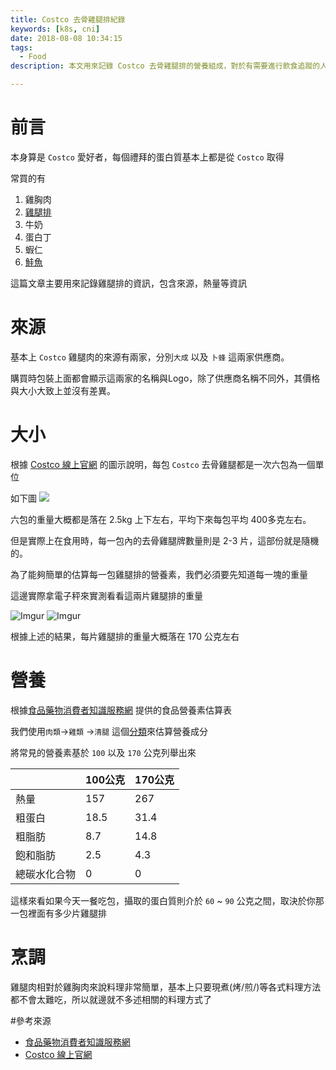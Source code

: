 ```yaml
---
title: Costco 去骨雞腿排紀錄
keywords: [k8s, cni]
date: 2018-08-08 10:34:15
tags:
  - Food
description: 本文用來記錄 Costco 去骨雞腿排的營養組成，對於有需要進行飲食追蹤的人能夠提供一個基本的概念到底每一餐吃進去的營養成分分別多少

---
```


# 前言
本身算是 `Costco` 愛好者，每個禮拜的蛋白質基本上都是從 `Costco` 取得

常買的有
1. 雞胸肉
2. [雞腿排](https://hwchiu.com/costco-chicken.html)
3. 牛奶
4. 蛋白丁
5. 蝦仁
6. [鮭魚](https://hwchiu.com/costco-salmon.html)


這篇文章主要用來記錄雞腿排的資訊，包含來源，熱量等資訊


# 來源
基本上 `Costco` 雞腿肉的來源有兩家，分別`大成` 以及 `卜蜂` 這兩家供應商。

購買時包裝上面都會顯示這兩家的名稱與Logo，除了供應商名稱不同外，其價格與大小大致上並沒有差異。


# 大小
根據 [Costco 線上官網](https://www.costco.com.tw/Food/Prepared-Canned-Food/Frozen-Food/CP-Frozen-Boneless-Chicken-Thigh-25KG-X-6Packs/p/146146) 的圖示說明，每包 `Costco` 去骨雞腿都是一次六包為一個單位

如下圖
![](
https://www.costco.com.tw/medias/sys_master/products/hca/h5c/8839260799006.jpg)

六包的重量大概都是落在 2.5kg 上下左右，平均下來每包平均 400多克左右。

但是實際上在食用時，每一包內的去骨雞腿牌數量則是 2-3 片，這部份就是隨機的。

為了能夠簡單的估算每一包雞腿排的營養素，我們必須要先知道每一塊的重量

這邊實際拿電子秤來實測看看這兩片雞腿排的重量


![Imgur](https://i.imgur.com/CNH6tXB.jpg)
![Imgur](https://i.imgur.com/t9CIvyM.jpg)

根據上述的結果，每片雞腿排的重量大概落在 170 公克左右


# 營養
根據[食品藥物消費者知識服務網](https://consumer.fda.gov.tw/Food/TFND.aspx?nodeID=178) 提供的食品營養素估算表

我們使用`肉類`->`雞類` ->`清腿` 這個[分類](https://consumer.fda.gov.tw/Food/detail/TFNDD.aspx?f=1&pid=103)來估算營養成分

將常見的營養素基於 `100` 以及 `170` 公克列舉出來


|  | 100公克 | 170公克 |
| -------- | -------- | -------- |
| 熱量      | 157     |    267     |
| 粗蛋白      | 18.5     |    31.4     |
| 粗脂肪      | 8.7     |    14.8     |
| 飽和脂肪      | 2.5     |    4.3     |
| 總碳水化合物      | 0     |    0     |

這樣來看如果今天一餐吃包，攝取的蛋白質則介於 `60` ~ `90` 公克之間，取決於你那一包裡面有多少片雞腿排

# 烹調
雞腿肉相對於雞胸肉來說料理非常簡單，基本上只要現煮(烤/煎/)等各式料理方法都不會太難吃，所以就邊就不多述相關的料理方式了


#參考來源
- [食品藥物消費者知識服務網](https://consumer.fda.gov.tw/Food/TFND.aspx?nodeID=178)
- [Costco 線上官網](https://www.costco.com.tw/Food/Prepared-Canned-Food/Frozen-Food/CP-Frozen-Boneless-Chicken-Thigh-25KG-X-6Packs/p/146146)
